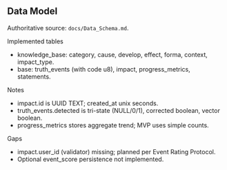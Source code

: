 ## Data Model

Authoritative source: `docs/Data_Schema.md`.

Implemented tables
- knowledge_base: category, cause, develop, effect, forma, context, impact_type.
- base: truth_events (with code u8), impact, progress_metrics, statements.

Notes
- impact.id is UUID TEXT; created_at unix seconds.
- truth_events.detected is tri-state (NULL/0/1), corrected boolean, vector boolean.
- progress_metrics stores aggregate trend; MVP uses simple counts.

Gaps
- impact.user_id (validator) missing; planned per Event Rating Protocol.
- Optional event_score persistence not implemented.
